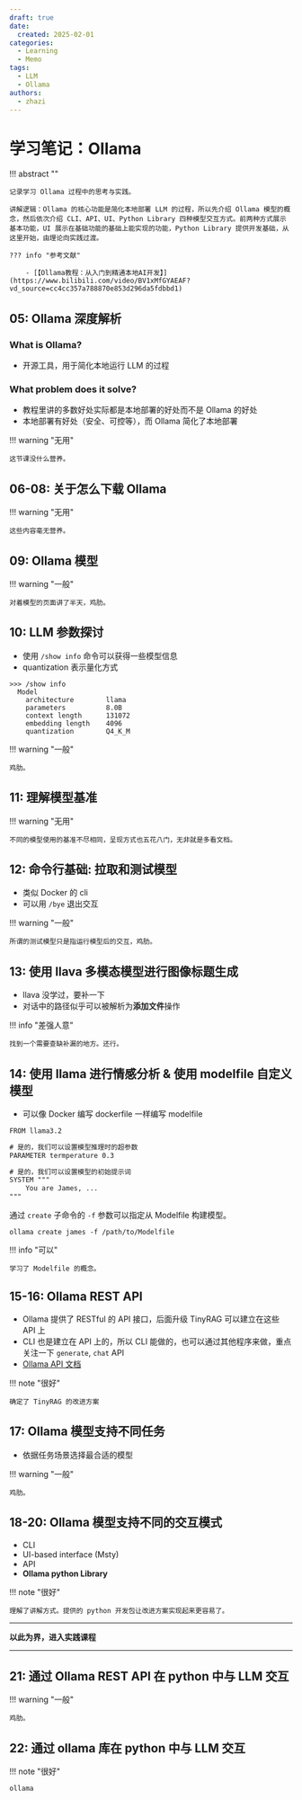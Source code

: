 ```yaml
---
draft: true
date:
  created: 2025-02-01
categories:
  - Learning
  - Memo
tags:
  - LLM
  - Ollama
authors:
  - zhazi
---
```



# 学习笔记：Ollama

!!! abstract ""

    记录学习 Ollama 过程中的思考与实践。

    讲解逻辑：Ollama 的核心功能是简化本地部署 LLM 的过程，所以先介绍 Ollama 模型的概念，然后依次介绍 CLI、API、UI、Python Library 四种模型交互方式。前两种方式展示基本功能，UI 展示在基础功能的基础上能实现的功能，Python Library 提供开发基础，从这里开始，由理论向实践过渡。

    ??? info "参考文献"

        - [【Ollama教程：从入门到精通本地AI开发】](https://www.bilibili.com/video/BV1xMfGYAEAF?vd_source=cc4cc357a788870e853d296da5fdbbd1)
<!-- more -->

## 05: Ollama 深度解析

### What is Ollama?

- 开源工具，用于简化本地运行 LLM 的过程

### What problem does it solve?

- 教程里讲的多数好处实际都是本地部署的好处而不是 Ollama 的好处
- 本地部署有好处（安全、可控等），而 Ollama 简化了本地部署

!!! warning "无用"

    这节课没什么营养。

## 06-08: 关于怎么下载 Ollama

!!! warning "无用"

    这些内容毫无营养。


## 09: Ollama 模型

!!! warning "一般"

    对着模型的页面讲了半天，鸡肋。

## 10: LLM 参数探讨

- 使用 `/show info` 命令可以获得一些模型信息
- quantization 表示量化方式

```console
>>> /show info
  Model
    architecture        llama     
    parameters          8.0B      
    context length      131072    
    embedding length    4096      
    quantization        Q4_K_M    
```

!!! warning "一般"

    鸡肋。

## 11: 理解模型基准

!!! warning "无用"

    不同的模型使用的基准不尽相同，呈现方式也五花八门，无非就是多看文档。

## 12: 命令行基础: 拉取和测试模型

- 类似 Docker 的 cli
- 可以用 `/bye` 退出交互

!!! warning "一般"

    所谓的测试模型只是指运行模型后的交互，鸡肋。

## 13: 使用 llava 多模态模型进行图像标题生成

- llava 没学过，要补一下
- 对话中的路径似乎可以被解析为**添加文件**操作

!!! info "差强人意"

    找到一个需要查缺补漏的地方。还行。

## 14: 使用 llama 进行情感分析 & 使用 modelfile 自定义模型

- 可以像 Docker 编写 dockerfile 一样编写 modelfile

```txt title='Modelfile 示例'
FROM llama3.2

# 是的，我们可以设置模型推理时的超参数
PARAMETER termperature 0.3

# 是的，我们可以设置模型的初始提示词
SYSTEM """
    You are James, ...
"""
```

通过 `create` 子命令的 `-f` 参数可以指定从 Modelfile 构建模型。 
```console
ollama create james -f /path/to/Modelfile
```

!!! info "可以"

    学习了 Modelfile 的概念。

## 15-16: Ollama REST API

- Ollama 提供了 RESTful 的 API 接口，后面升级 TinyRAG 可以建立在这些 API 上
- CLI 也是建立在 API 上的，所以 CLI 能做的，也可以通过其他程序来做，重点关注一下 `generate`, `chat` API
- [Ollama API 文档](https://github.com/ollama/ollama/blob/main/docs/api.md)

!!! note "很好"

    确定了 TinyRAG 的改进方案

## 17: Ollama 模型支持不同任务

- 依据任务场景选择最合适的模型

!!! warning "一般"

    鸡肋。

## 18-20: Ollama 模型支持不同的交互模式

- CLI
- UI-based interface (Msty)
- API
- **Ollama python Library**

!!! note "很好"

    理解了讲解方式。提供的 python 开发包让改进方案实现起来更容易了。

---

**以此为界，进入实践课程**

---

## 21: 通过 Ollama REST API 在 python 中与 LLM 交互

!!! warning "一般"

    鸡肋。

## 22: 通过 ollama 库在 python 中与 LLM 交互

!!! note "很好"

    ollama
